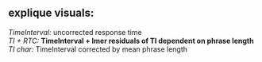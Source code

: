 ## explique visuals:

*TimeInterval:* uncorrected response time   
*TI + RTC:* **TimeInterval + lmer residuals of TI dependent on phrase length**   
*TI char:* TimeInterval corrected by mean phrase length   

